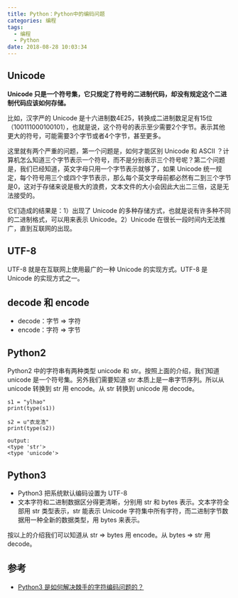 ```yaml
---
title: Python：Python中的编码问题
categories: 编程
tags:
  - 编程
  - Python
date: 2018-08-28 10:03:34
---
```


## Unicode

**Unicode 只是一个符号集，它只规定了符号的二进制代码，却没有规定这个二进制代码应该如何存储。**

比如，汉字严的 Unicode 是十六进制数4E25，转换成二进制数足足有15位（100111000100101），也就是说，这个符号的表示至少需要2个字节。表示其他更大的符号，可能需要3个字节或者4个字节，甚至更多。

这里就有两个严重的问题，第一个问题是，如何才能区别 Unicode 和 ASCII ？计算机怎么知道三个字节表示一个符号，而不是分别表示三个符号呢？第二个问题是，我们已经知道，英文字母只用一个字节表示就够了，如果 Unicode 统一规定，每个符号用三个或四个字节表示，那么每个英文字母前都必然有二到三个字节是0，这对于存储来说是极大的浪费，文本文件的大小会因此大出二三倍，这是无法接受的。

它们造成的结果是：1）出现了 Unicode 的多种存储方式，也就是说有许多种不同的二进制格式，可以用来表示 Unicode。2）Unicode 在很长一段时间内无法推广，直到互联网的出现。

## UTF-8
UTF-8 就是在互联网上使用最广的一种 Unicode 的实现方式。UTF-8 是 Unicode 的实现方式之一。

## decode 和 encode

- decode：字节 => 字符
- encode：字符 => 字节

## Python2

Python2 中的字符串有两种类型 unicode 和 str。按照上面的介绍，我们知道 unicode 是一个符号集。另外我们需要知道 str 本质上是一串字节序列。所以从 unicode 转换到 str 用 encode。从 str 转换到 unicode 用 decode。

```
s1 = "ylhao"
print(type(s1))

s2 = u"衣龙浩"
print(type(s2))
```

```
output:
<type 'str'>
<type 'unicode'>
```

## Python3

- Python3 把系统默认编码设置为 UTF-8
- 文本字符和二进制数据区分得更清晰，分别用 str 和 bytes 表示。文本字符全部用 str 类型表示，str 能表示 Unicode 字符集中所有字符，而二进制字节数据用一种全新的数据类型，用 bytes 来表示。

按以上的介绍我们可以知道从 str => bytes 用 encode。从 bytes => str 用 decode。

## 参考
- [Python3 是如何解决棘手的字符编码问题的？](https://foofish.net/how-python3-handle-charset-encoding.html)


